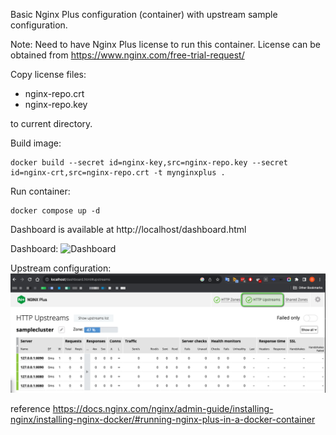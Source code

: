 Basic Nginx Plus configuration (container) with upstream sample configuration.

Note: Need to have Nginx Plus license to run this container.
License can be obtained from https://www.nginx.com/free-trial-request/

Copy license files:
*   nginx-repo.crt
*   nginx-repo.key  

to current directory.

Build image:
```
docker build --secret id=nginx-key,src=nginx-repo.key --secret id=nginx-crt,src=nginx-repo.crt -t mynginxplus .
```

Run container:
```
docker compose up -d
```

Dashboard is available at http://localhost/dashboard.html

Dashboard:
![Dashboard](images/nginx_dashboard.png)

Upstream configuration:
![Upstream](images/nginx_upstream_example.png)

reference
https://docs.nginx.com/nginx/admin-guide/installing-nginx/installing-nginx-docker/#running-nginx-plus-in-a-docker-container
